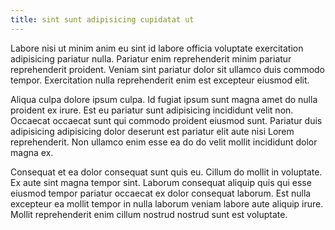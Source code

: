 ```yaml
---
title: sint sunt adipisicing cupidatat ut
---
```


Labore nisi ut minim anim eu sint id labore officia voluptate exercitation adipisicing pariatur nulla. Pariatur enim reprehenderit minim pariatur reprehenderit proident. Veniam sint pariatur dolor sit ullamco duis commodo tempor. Exercitation nulla reprehenderit enim est excepteur eiusmod elit.

Aliqua culpa dolore ipsum culpa. Id fugiat ipsum sunt magna amet do nulla proident ex irure. Est eu pariatur sunt adipisicing incididunt velit non. Occaecat occaecat sunt qui commodo proident eiusmod sunt. Pariatur duis adipisicing adipisicing dolor deserunt est pariatur elit aute nisi Lorem reprehenderit. Non ullamco enim esse ea do do velit mollit incididunt dolor magna ex.

Consequat et ea dolor consequat sunt quis eu. Cillum do mollit in voluptate. Ex aute sint magna tempor sint. Laborum consequat aliquip quis qui esse eiusmod tempor pariatur occaecat ex dolor consequat laborum. Est nulla excepteur ea mollit tempor in nulla laborum veniam labore aute aliquip irure. Mollit reprehenderit enim cillum nostrud nostrud sunt est voluptate.